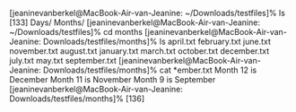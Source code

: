 [jeaninevanberkel@MacBook-Air-van-Jeanine: ~/Downloads/testfiles]% ls     [133]
Days/   Months/
[jeaninevanberkel@MacBook-Air-van-Jeanine: ~/Downloads/testfiles]% cd months
[jeaninevanberkel@MacBook-Air-van-Jeanine: Downloads/testfiles/months]% ls
april.txt      february.txt   june.txt       november.txt
august.txt     january.txt    march.txt      october.txt
december.txt   july.txt       may.txt        september.txt
[jeaninevanberkel@MacBook-Air-van-Jeanine: Downloads/testfiles/months]% cat *ember.txt
Month 12 is December
Month 11 is November
Month 9 is September
[jeaninevanberkel@MacBook-Air-van-Jeanine: Downloads/testfiles/months]%   [136]
